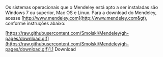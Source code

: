 Os sistemas operacionais que o Mendeley está apto a ser instaladas são Windows 7 ou superior, Mac OS e  Linux. Para a download do Mendeley, acesse [http://www.mendeley.com](http://www.mendeley.com&gt),  conforme instruções abaixo:

[https://raw.githubusercontent.com/Smolski/Mendeley/gh-pages/download.gif](https://raw.githubusercontent.com/Smolski/Mendeley/gh-pages/download.gif)1.1 Download



